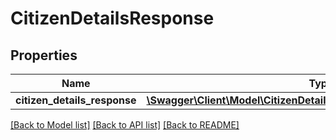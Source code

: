 # CitizenDetailsResponse

## Properties
Name | Type | Description | Notes
------------ | ------------- | ------------- | -------------
**citizen_details_response** | [**\Swagger\Client\Model\CitizenDetailsResponseCitizenDetailsResponse**](CitizenDetailsResponseCitizenDetailsResponse.md) |  | [optional] 

[[Back to Model list]](../README.md#documentation-for-models) [[Back to API list]](../README.md#documentation-for-api-endpoints) [[Back to README]](../README.md)


